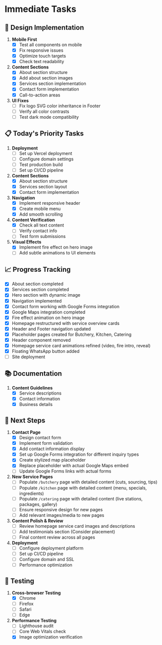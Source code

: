 # Immediate Tasks

## 🎨 Design Implementation
1. **Mobile First**
   - [x] Test all components on mobile
   - [x] Fix responsive issues
   - [x] Optimize touch targets
   - [x] Check text readability

2. **Content Sections**
   - [x] About section structure
   - [x] Add about section images
   - [x] Services section implementation
   - [x] Contact form implementation
   - [x] Call-to-action areas

3. **UI Fixes**
   - [ ] Fix logo SVG color inheritance in Footer
   - [ ] Verify all color contrasts
   - [ ] Test dark mode compatibility

## 📋 Today's Priority Tasks
1. **Deployment**
   - [ ] Set up Vercel deployment
   - [ ] Configure domain settings
   - [ ] Test production build
   - [ ] Set up CI/CD pipeline

2. **Content Sections**
   - [x] About section structure
   - [x] Services section layout
   - [x] Contact form implementation

3. **Navigation**
   - [x] Implement responsive header
   - [x] Create mobile menu
   - [x] Add smooth scrolling

4. **Content Verification**
   - [x] Check all text content
   - [ ] Verify contact info
   - [ ] Test form submissions

5. **Visual Effects**
   - [x] Implement fire effect on hero image
   - [ ] Add subtle animations to UI elements

## 📈 Progress Tracking
- [x] About section completed
- [x] Services section completed
- [x] Hero section with dynamic image
- [x] Navigation implemented
- [x] Contact form working with Google Forms integration
- [x] Google Maps integration completed
- [x] Fire effect animation on hero image
- [x] Homepage restructured with service overview cards
- [x] Header and Footer navigation updated
- [x] Placeholder pages created for Butchery, Kitchen, Catering
- [x] Header component removed
- [x] Homepage service card animations refined (video, fire intro, reveal)
- [x] Floating WhatsApp button added
- [ ] Site deployment

## 📚 Documentation
1. **Content Guidelines**
   - [x] Service descriptions
   - [x] Contact information
   - [x] Business details 

## 🚀 Next Steps
1. **Contact Page**
   - [x] Design contact form
   - [x] Implement form validation
   - [x] Add contact information display
   - [x] Set up Google Forms integration for different inquiry types
   - [x] Create stylized map placeholder
   - [x] Replace placeholder with actual Google Maps embed
   - [ ] Update Google Forms links with actual forms

2. **New Service Pages**
   - [ ] Populate `/butchery` page with detailed content (cuts, sourcing, tips)
   - [ ] Populate `/kitchen` page with detailed content (menu, specials, ingredients)
   - [ ] Populate `/catering` page with detailed content (live stations, packages, gallery)
   - [ ] Ensure responsive design for new pages
   - [ ] Add relevant images/media to new pages

3. **Content Polish & Review**
   - [ ] Review homepage service card images and descriptions
   - [ ] Add testimonials section (Consider placement)
   - [ ] Final content review across all pages

4. **Deployment**
   - [ ] Configure deployment platform
   - [ ] Set up CI/CD pipeline
   - [ ] Configure domain and SSL
   - [ ] Performance optimization

## 🧪 Testing
1. **Cross-browser Testing**
   - [x] Chrome
   - [ ] Firefox
   - [ ] Safari
   - [ ] Edge

2. **Performance Testing**
   - [ ] Lighthouse audit
   - [ ] Core Web Vitals check
   - [x] Image optimization verification 